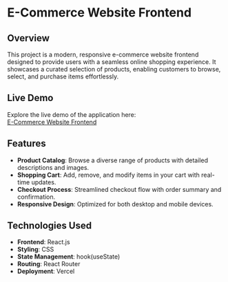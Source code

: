 # E-Commerce Website Frontend

## Overview

This project is a modern, responsive e-commerce website frontend designed to provide users with a seamless online shopping experience. It showcases a curated selection of products, enabling customers to browse, select, and purchase items effortlessly.

## Live Demo

Explore the live demo of the application here:  
[E-Commerce Website Frontend](https://e-com-website-frontend-2dgm1y5zh.vercel.app)

## Features

- **Product Catalog**: Browse a diverse range of products with detailed descriptions and images.
- **Shopping Cart**: Add, remove, and modify items in your cart with real-time updates.
- **Checkout Process**: Streamlined checkout flow with order summary and confirmation.
- **Responsive Design**: Optimized for both desktop and mobile devices.

## Technologies Used

- **Frontend**: React.js
- **Styling**: CSS
- **State Management**: hook(useState)
- **Routing**: React Router
- **Deployment**: Vercel

